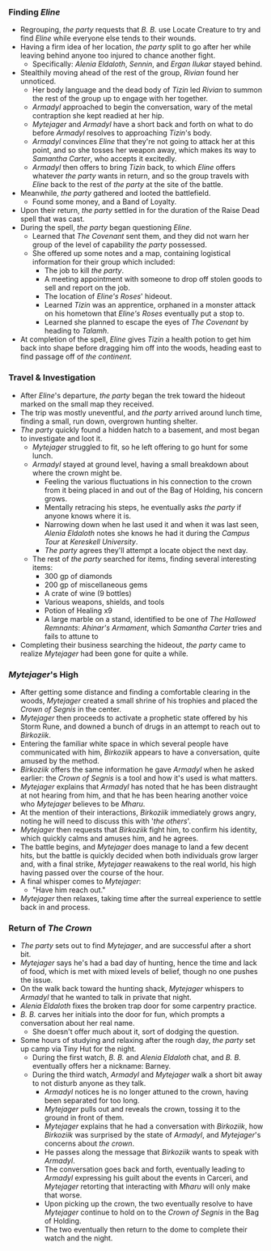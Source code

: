 ### Finding *Eline*

* Regrouping, *the party* requests that *B. B.* use Locate Creature to try and find *Eline* while everyone else tends to their wounds.
* Having a firm idea of her location, *the party* split to go after her while leaving behind anyone too injured to chance another fight.
  * Specifically: *Alenia Eldaloth*, *Sennin*, and *Ergan Ilukar* stayed behind.
* Stealthily moving ahead of the rest of the group, *Rivian* found her unnoticed.
  * Her body language and the dead body of *Tizin* led *Rivian* to summon the rest of the group up to engage with her together.
  * *Armadyl* approached to begin the conversation, wary of the metal contraption she kept readied at her hip.
  * *Mytejager* and *Armadyl* have a short back and forth on what to do before *Armadyl* resolves to approaching *Tizin*'s body.
  * *Armadyl* convinces *Eline* that they're not going to attack her at this point, and so she tosses her weapon away, which makes its way to *Samantha Carter*, who accepts it excitedly.
  * *Armadyl* then offers to bring *Tizin* back, to which *Eline* offers whatever *the party* wants in return, and so the group travels with *Eline* back to the rest of *the party* at the site of the battle.
* Meanwhile, *the party* gathered and looted the battlefield.
  * Found some money, and a Band of Loyalty.
* Upon their return, *the party* settled in for the duration of the Raise Dead spell that was cast.
* During the spell, *the party* began questioning *Eline*.
  * Learned that *The Covenant* sent them, and they did not warn her group of the level of capability *the party* possessed.
  * She offered up some notes and a map, containing logistical information for their group which included:
    * The job to kill *the party*.
    * A meeting appointment with someone to drop off stolen goods to sell and report on the job.
    * The location of *Eline's Roses*' hideout.
    * Learned *Tizin* was an apprentice, orphaned in a monster attack on his hometown that *Eline's Roses* eventually put a stop to.
    * Learned she planned to escape the eyes of *The Covenant* by heading to *Talamh*.
* At completion of the spell, *Eline* gives *Tizin* a health potion to get him back into shape before dragging him off into the woods, heading east to find passage off of *the continent*.

### Travel & Investigation

* After *Eline*'s departure, *the party* began the trek toward the hideout marked on the small map they received.
* The trip was mostly uneventful, and *the party* arrived around lunch time, finding a small, run down, overgrown hunting shelter.
* *The party* quickly found a hidden hatch to a basement, and most began to investigate and loot it.
  * *Mytejager* struggled to fit, so he left offering to go hunt for some lunch.
  * *Armadyl* stayed at ground level, having a small breakdown about where the crown might be.
    * Feeling the various fluctuations in his connection to the crown from it being placed in and out of the Bag of Holding, his concern grows.
    * Mentally retracing his steps, he eventually asks *the party* if anyone knows where it is.
    * Narrowing down when he last used it and when it was last seen, *Alenia Eldaloth* notes she knows he had it during the *Campus Tour* at *Kereskell University*.
    * *The party* agrees they'll attempt a locate object the next day.
  * The rest of *the party* searched for items, finding several interesting items:
    * 300 gp of diamonds
    * 200 gp of miscellaneous gems
    * A crate of wine (9 bottles)
    * Various weapons, shields, and tools
    * Potion of Healing x9
    * A large marble on a stand, identified to be one of *The Hallowed Remnants*: *Ahinar's Armament*, which *Samantha Carter* tries and fails to attune to
* Completing their business searching the hideout, *the party* came to realize *Mytejager* had been gone for quite a while.

### *Mytejager*'s High

* After getting some distance and finding a comfortable clearing in the woods, *Mytejager* created a small shrine of his trophies and placed the *Crown of Segnis* in the center.
* *Mytejager* then proceeds to activate a prophetic state offered by his Storm Rune, and downed a bunch of drugs in an attempt to reach out to *Birkoziik*.
* Entering the familiar white space in which several people have communicated with him, *Birkoziik* appears to have a conversation, quite amused by the method.
* *Birkoziik* offers the same information he gave *Armadyl* when he asked earlier: the *Crown of Segnis* is a tool and how it's used is what matters.
* *Mytejager* explains that *Armadyl* has noted that he has been distraught at not hearing from him, and that he has been hearing another voice who *Mytejager* believes to be *Mharu*.
* At the mention of their interactions, *Birkoziik* immediately grows angry, noting he will need to discuss this with '*the others*'.
* *Mytejager* then requests that *Birkoziik* fight him, to confirm his identity, which quickly calms and amuses him, and he agrees.
* The battle begins, and *Mytejager* does manage to land a few decent hits, but the battle is quickly decided when both individuals grow larger and, with a final strike, *Mytejager* reawakens to the real world, his high having passed over the course of the hour.
* A final whisper comes to *Mytejager*:
  * "Have him reach out."
* *Mytejager* then relaxes, taking time after the surreal experience to settle back in and process.

### Return of *The Crown*

* *The party* sets out to find *Mytejager*, and are successful after a short bit.
* *Mytejager* says he's had a bad day of hunting, hence the time and lack of food, which is met with mixed levels of belief, though no one pushes the issue.
* On the walk back toward the hunting shack, *Mytejager* whispers to *Armadyl* that he wanted to talk in private that night.
* *Alenia Eldaloth* fixes the broken trap door for some carpentry practice.
* *B. B.* carves her initials into the door for fun, which prompts a conversation about her real name.
  * She doesn't offer much about it, sort of dodging the question.
* Some hours of studying and relaxing after the rough day, *the party* set up camp via Tiny Hut for the night.
  * During the first watch, *B. B.* and *Alenia Eldaloth* chat, and *B. B.* eventually offers her a nickname: Barney.
  * During the third watch, *Armadyl* and *Mytejager* walk a short bit away to not disturb anyone as they talk.
    * *Armadyl* notices he is no longer attuned to the crown, having been separated for too long.
    * *Mytejager* pulls out and reveals the crown, tossing it to the ground in front of them.
    * *Mytejager* explains that he had a conversation with *Birkoziik*, how *Birkoziik* was surprised by the state of *Armadyl*, and *Mytejager*'s concerns about *the crown*.
    * He passes along the message that *Birkoziik* wants to speak with *Armadyl*.
    * The conversation goes back and forth, eventually leading to *Armadyl* expressing his guilt about the events in Carceri, and *Mytejager* retorting that interacting with *Mharu* will only make that worse.
    * Upon picking up the crown, the two eventually resolve to have *Mytejager* continue to hold on to the *Crown of Segnis* in the Bag of Holding.
    * The two eventually then return to the dome to complete their watch and the night.
